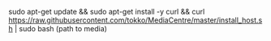 sudo apt-get update && sudo apt-get install -y curl && curl https://raw.githubusercontent.com/tokko/MediaCentre/master/install_host.sh | sudo bash (path to media)
